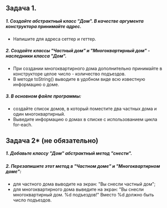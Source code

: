 <h2>Задача 1.</h2>

<h5>1. Создайте абстрактный класс "Дом". В качестве аргумента конструктора принимайте адрес.</h5>

- Напишите для адреса сеттер и геттер.</br>

<h5>2. Создайте классы "Частный дом" и "Многоквартирный дом" - наследники класса "Дом".</h5>

- При создании многоквартирного дома дополнительно принимайте в конструкторе целое число -
  количество подъездов.</br>
- В методе toString() выводите в удобном виде всю известную информацию о доме.</br>

<h5>3. В основном файле программы: </h5>

- создайте список домов, в который поместите два частных дома и один
  многоквартирный.
- Выведите информацию о домах в списке с использованием цикла for-each.

<h2>Задача 2* (не обязательно)</h2>

<h5>1. Добавьте классу "Дом" абстрактный метод "снести".</h5>

<h5>2. Перезапишите этот метод в "Частном доме" и "Многоквартирном доме":</h5>

- для частного дома выводите на экран: "Вы снесли частный дом";
- для многоквартирного дома выведите на экран: "Вы снесли многоквартирный дом. %d подъездов!" Вместо
  %d должно быть число подъездов.